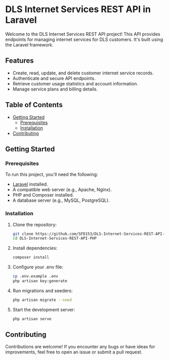 # DLS Internet Services REST API in Laravel

Welcome to the DLS Internet Services REST API project! This API provides endpoints for managing internet services for DLS customers. It's built using the Laravel framework.

## Features

- Create, read, update, and delete customer internet service records.
- Authenticate and secure API endpoints.
- Retrieve customer usage statistics and account information.
- Manage service plans and billing details.

## Table of Contents

- [Getting Started](#getting-started)
  - [Prerequisites](#prerequisites)
  - [Installation](#installation)
- [Contributing](#contributing)

## Getting Started

### Prerequisites

To run this project, you'll need the following:

- [Laravel](https://laravel.com/docs) installed.
- A compatible web server (e.g., Apache, Nginx).
- PHP and Composer installed.
- A database server (e.g., MySQL, PostgreSQL).

### Installation

1. Clone the repository:

   ```sh
   git clone https://github.com/SFD153/DLS-Internet-Services-REST-API-PHP.git
   cd DLS-Internet-Services-REST-API-PHP

2. Install dependencies:

    ```sh
    composer install

3. Configure your .env file:

    ```sh
    cp .env.example .env
    php artisan key:generate

4. Run migrations and seeders:
    ```sh
    php artisan migrate --seed

5. Start the development server:
    ```sh
    php artisan serve

## Contributing
Contributions are welcome! If you encounter any bugs or have ideas for improvements, feel free to open an issue or submit a pull request.

